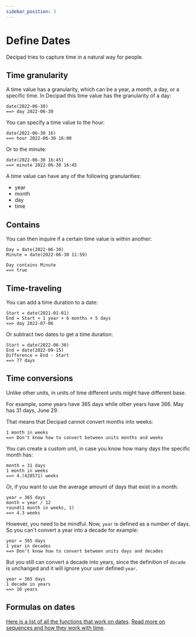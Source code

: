 ```yaml
---
sidebar_position: 3
---
```


# Define Dates

Decipad tries to capture time in a natural way for people.

## Time granularity

A time value has a granularity, which can be a year, a month, a day, or a specific time. In Decipad this time value has the granularity of a day:

```deci live
date(2022-06-30)
==> day 2022-06-30
```

You can specify a time value to the hour:

```deci live
date(2022-06-30 16)
==> hour 2022-06-30 16:00
```

Or to the minute:

```deci live
date(2022-06-30 16:45)
==> minute 2022-06-30 16:45
```

A time value can have any of the following granularities:

- year
- month
- day
- time

## Contains

You can then inquire if a certain time value is within another:

```deci live
Day = date(2022-06-30)
Minute = date(2022-06-30 11:59)

Day contains Minute
==> true
```

## Time-traveling

You can add a time duration to a date:

```deci live
Start = date(2021-01-01)
End = Start + 1 year + 6 months + 5 days
==> day 2022-07-06
```

Or subtract two dates to get a time duration:

```deci live
Start = date(2022-06-30)
End = date(2022-09-15)
Difference = End - Start
==> 77 days
```

## Time conversions

Unlike other units, in units of time different units might have different base.

For example, some years have 365 days while other years have 366. May has 31 days, June 29.

That means that Decipad cannot convert months into weeks:

```deci live
1 month in weeks
==> Don't know how to convert between units months and weeks
```

You can create a custom unit, in case you know how many days the specific month has:

```deci live
month = 31 days
1 month in weeks
==> 4.(428571) weeks
```

Or, if you want to use the average amount of days that exist in a month:

```deci live
year = 365 days
month = year / 12
round(1 month in weeks, 1)
==> 4.3 weeks
```

However, you need to be mindful. Now, `year` is defined as a number of days. So you can't convert a year into a decade for example:

```deci live
year = 365 days
1 year in decades
==> Don't know how to convert between units days and decades
```

But you still can convert a decade into years, since the definition of `decade` is unchanged and it will ignore your user defined `year`.

```deci live
year = 365 days
1 decade in years
==> 10 years
```

## Formulas on dates

[Here is a list of all the functions that work on dates](/docs/formulas/formulas-for-dates).
[Read more on sequences and how they work with time](/docs/advanced-concepts/sequences).
